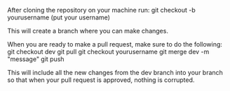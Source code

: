 After cloning the repository on your machine run:
git checkout -b yourusername (put your username)

This will create a branch where you can make changes.

When you are ready to make a pull request, make sure to do the following:
git checkout dev
git pull
git checkout yourusername
git merge dev -m "message"
git push

This will include all the new changes from the dev branch into your branch so that when your pull request is approved, nothing is corrupted.